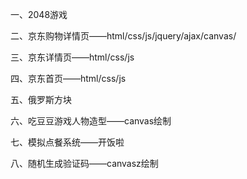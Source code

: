 一、2048游戏

二、京东购物详情页——html/css/js/jquery/ajax/canvas/

三、京东详情页——html/css/js

四、京东首页——html/css/js

五、俄罗斯方块

六、吃豆豆游戏人物造型——canvas绘制

七、模拟点餐系统——开饭啦

八、随机生成验证码——canvasz绘制

